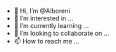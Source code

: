 - 👋 Hi, I’m @Alboreni
- 👀 I’m interested in ...
- 🌱 I’m currently learning ...
- 💞️ I’m looking to collaborate on ...
- 📫 How to reach me ...

<!---
Alboreni/Alboreni is a ✨ special ✨ repository because its `README.md` (this file) appears on your GitHub profile.
You can click the Preview link to take a look at your changes.
--->
